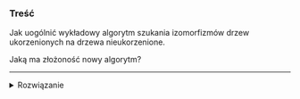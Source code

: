 ### Treść
Jak uogólnić wykładowy algorytm szukania izomorfizmów drzew ukorzenionych na drzewa
nieukorzenione. 

Jaką ma złożoność nowy algorytm?

------
<details><summary>Rozwiązanie</summary>
<p>
    
Ukorzeniamy drzewa w centroidzie. 

Znalezienie centroidu robi się liniowo,
np. BFS-em. 

Dalej stosujemy algorytm wykładowy.
